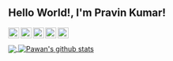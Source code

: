 ## Hello World!, I'm Pravin Kumar!

<a href="https://twitter.com/pravindia1996">
  <img align="left" alt="Twitter" width="22px" src="https://cdn.jsdelivr.net/npm/simple-icons@v3/icons/twitter.svg" />
</a>
<a href="https://linkedin.com/in/pravindia">
  <img align="left" alt="Linkdein" width="22px" src="https://cdn.jsdelivr.net/npm/simple-icons@v3/icons/linkedin.svg" />
</a>
<a href="https://github.com/pravindia">
  <img align="left" alt="Github" width="22px" src="https://cdn.jsdelivr.net/npm/simple-icons@v3/icons/github.svg" />
</a>
<a href="https://t.me/pravindia">
  <img align="left" alt="Telegram" width="22px" src="https://cdn.jsdelivr.net/npm/simple-icons@v3/icons/telegram.svg" />
</a>
<a href="https://instagram.com/pravindia/">
  <img align="left" alt="Instagram" width="22px" src="https://cdn.jsdelivr.net/npm/simple-icons@v3/icons/instagram.svg" />
</a>

<br/>
<br/>


<a href="https://github.com/pravindia">
  <img align="center" src="https://github-readme-stats.vercel.app/api/top-langs/?username=pravindia&theme=dark&hide_langs_below=1" />
</a>
<a href="https://github.com/pravindia">
 <img align="center" src="https://github-readme-stats.vercel.app/api?username=pravindia&show_icons=true&theme=dracula&line_height=27" alt="Pawan's github stats"/>
</a>

<div align="center">


</div>

